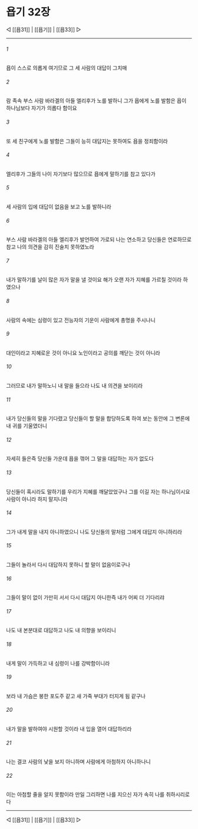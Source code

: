 # 욥기 32장

◁ [[욥31]] | [[욥기]] | [[욥33]] ▷
***

###### 1
욥이 스스로 의롭게 여기므로 그 세 사람의 대답이 그치매

###### 2
람 족속 부스 사람 바라겔의 아들 엘리후가 노를 발하니 그가 욥에게 노를 발함은 욥이 하나님보다 자기가 의롭다 함이요

###### 3
또 세 친구에게 노를 발함은 그들이 능히 대답지는 못하여도 욥을 정죄함이라

###### 4
엘리후가 그들의 나이 자기보다 많으므로 욥에게 말하기를 참고 있다가

###### 5
세 사람의 입에 대답이 없음을 보고 노를 발하니라

###### 6
부스 사람 바라겔의 아들 엘리후가 발언하여 가로되 나는 연소하고 당신들은 연로하므로 참고 나의 의견을 감히 진술치 못하였노라

###### 7
내가 말하기를 날이 많은 자가 말을 낼 것이요 해가 오랜 자가 지혜를 가르칠 것이라 하였으나

###### 8
사람의 속에는 심령이 있고 전능자의 기운이 사람에게 총명을 주시나니

###### 9
대인이라고 지혜로운 것이 아니요 노인이라고 공의를 깨닫는 것이 아니라

###### 10
그러므로 내가 말하노니 내 말을 들으라 나도 내 의견을 보이리라

###### 11
내가 당신들의 말을 기다렸고 당신들이 할 말을 합당하도록 하여 보는 동안에 그 변론에 내 귀를 기울였더니

###### 12
자세히 들은즉 당신들 가운데 욥을 꺾어 그 말을 대답하는 자가 없도다

###### 13
당신들이 혹시라도 말하기를 우리가 지혜를 깨달았었구나 그를 이길 자는 하나님이시요 사람이 아니라 하지 말지니라

###### 14
그가 내게 말을 내지 아니하였으니 나도 당신들의 말처럼 그에게 대답지 아니하리라

###### 15
그들이 놀라서 다시 대답하지 못하니 할 말이 없음이로구나

###### 16
그들이 말이 없이 가만히 서서 다시 대답지 아니한즉 내가 어찌 더 기다리랴

###### 17
나도 내 본분대로 대답하고 나도 내 의향을 보이리니

###### 18
내게 말이 가득하고 내 심령이 나를 강박함이니라

###### 19
보라 내 가슴은 봉한 포도주 같고 새 가죽 부대가 터지게 됨 같구나

###### 20
내가 말을 발하여야 시원할 것이라 내 입을 열어 대답하리라

###### 21
나는 결코 사람의 낯을 보지 아니하며 사람에게 아첨하지 아니하나니

###### 22
이는 아첨할 줄을 알지 못함이라 만일 그리하면 나를 지으신 자가 속히 나를 취하시리로다

***
◁ [[욥31]] | [[욥기]] | [[욥33]] ▷